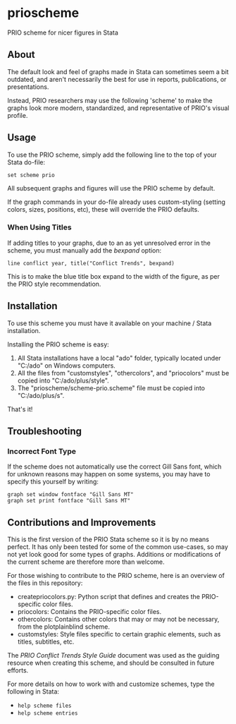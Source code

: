 # prioscheme
PRIO scheme for nicer figures in Stata

## About
The default look and feel of graphs made in Stata can sometimes seem a bit outdated, and aren't necessarily the best for use in reports, publications, or presentations. 

Instead, PRIO researchers may use the following 'scheme' to make the graphs look more modern, standardized, and representative of PRIO's visual profile. 

## Usage
To use the PRIO scheme, simply add the following line to the top of your Stata do-file:

```set scheme prio```

All subsequent graphs and figures will use the PRIO scheme by default. 

If the graph commands in your do-file already uses custom-styling (setting colors, sizes, positions, etc),
these will override the PRIO defaults. 

### When Using Titles
If adding titles to your graphs, due to an as yet unresolved error in the scheme, you must manually add the *bexpand* option:

```line conflict year, title("Conflict Trends", bexpand)```

This is to make the blue title box expand to the width of the figure, as per the PRIO style recommendation. 

## Installation
To use this scheme you must have it available on your machine / Stata installation. 

Installing the PRIO scheme is easy:

1. All Stata installations have a local "ado" folder, typically located under "C:/ado" on Windows computers. 
2. All the files from "customstyles", "othercolors", and "priocolors" must be copied into "C:/ado/plus/style". 
3. The "prioscheme/scheme-prio.scheme" file must be copied into "C:/ado/plus/s".

That's it!

## Troubleshooting

### Incorrect Font Type
If the scheme does not automatically use the correct Gill Sans font, which for unknown reasons may happen on some systems, you may have to specify this yourself by writing:

```
graph set window fontface "Gill Sans MT"
graph set print fontface "Gill Sans MT"
```

## Contributions and Improvements
This is the first version of the PRIO Stata scheme so it is by no means perfect. It has only been tested for some of the common use-cases, so may not yet look good for some types of graphs. Additions or modifications of the current scheme are therefore more than welcome. 

For those wishing to contribute to the PRIO scheme, here is an overview of the files in this repository:

- createpriocolors.py:
  Python script that defines and creates the PRIO-specific color files. 
- priocolors:
  Contains the PRIO-specific color files.
- othercolors:
  Contains other colors that may or may not be necessary, from the plotplainblind scheme. 
- customstyles:
  Style files specific to certain graphic elements, such as titles, subtitles, etc. 

The *PRIO Conflict Trends Style Guide* document was used as the guiding resource when creating this scheme, and should be consulted in future efforts. 

For more details on how to work with and customize schemes, type the following in Stata:

- `help scheme files`
- `help scheme entries`
